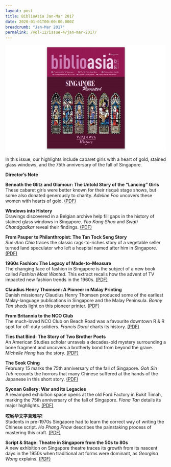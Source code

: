```yaml
---
layout: post
title: BiblioAsia Jan-Mar 2017
date: 2020-01-01T00:00:00.000Z
breadcrumb: "Jan-Mar 2017"
permalink: /vol-12/issue-4/jan-mar-2017/
---
```


<img src="/images/Vol-12-issue-4/vol12_iss4.JPG">  

In this issue, our highlights include cabaret girls with a heart of gold, stained glass windows, and the 75th anniversary of the fall of Singapore.

**Director’s Note** 

**Beneath the Glitz and Glamour: The Untold Story of the “Lancing” Girls** <br>
These cabaret girls were better known for their risqué stage shows, but some also donated generously to charity. *Adeline Foo* uncovers these women with hearts of gold. [(PDF)](/files/pdf/vol-12/v12-issue4_LancingGirls.pdf)

**Windows into History** <br>
Drawings discovered in a Belgian archive help fill gaps in the history of stained glass windows in Singapore. *Yeo Kang Shua* and *Swati Chandgadkar* reveal their findings. [(PDF)](/files/pdf/vol-12/v12-issue4_Windows.pdf)

**From Pauper to Philanthropist: The Tan Tock Seng Story** <br>
*Sue-Ann Chia* traces the classic rags-to-riches story of a vegetable seller turned land speculator who left a hospital named after him in Singapore. [(PDF)](/files/pdf/vol-12/v12-issue4_Pauper.pdf)

**1960s Fashion: The Legacy of Made-to-Measure** <br>
The changing face of fashion in Singapore is the subject of a new book called *Fashion Most Wanted*. This extract recalls how the advent of TV impacted new fashion trends in the 1960s. [(PDF)](/files/pdf/vol-12/v12-issue4_1960sFashion.pdf)

**Claudius Henry Thomsen: A Pioneer in Malay Printing** <br>
Danish missionary Claudius Henry Thomsen produced some of the earliest Malay-language publications in Singapore and the Malay Peninsula. *Bonny Tan* sheds light on this pioneer printer. [(PDF)](/files/pdf/vol-12/v12-issue4_Claudius.pdf)

**From Britannia to the NCO Club** <br>
The much-loved NCO Club on Beach Road was a favourite downtown R & R spot for off-duty soldiers. *Francis Dorai* charts its history. [(PDF)](/files/pdf/vol-12/v12-issue4_NCOClub.pdf)

**Ties that Bind: The Story of Two Brother Poets** <br>
An American Studies scholar unravels a decades-old mystery surrounding a bone fragment and uncovers a brotherly bond from beyond the grave. *Michelle Heng* has the story. [(PDF)](/files/pdf/vol-12/v12-issue4_TiesBind.pdf)

**The Sook Ching** <br>
February 15 marks the 75th anniversary of the fall of Singapore. *Goh Sin Tub* recounts the horrors that many Chinese suffered at the hands of the Japanese in this short story. [(PDF)](/files/pdf/vol-12/v12-issue4_SookChing.pdf)

**Syonan Gallery: War and its Legacies** <br>
A revamped exhibition space opens at the old Ford Factory in Bukit Timah, marking the 75th anniversary of the fall of Singapore. *Fiona Tan* details its major highlights. [(PDF)](/files/pdf/vol-12/v12-issue4_SyonanGallery.pdf)

**哎哟华文字真难写!** <br>
Students in pre-1970s Singapore had to learn the correct way of writing the Chinese script. *Ho Phang Phow* describes the painstaking process of mastering this craft. [(PDF)](/files/pdf/vol-12/v12-issue4_ChineseScript.pdf)

**Script & Stage: Theatre in Singapore from the 50s to 80s** <br>
A new exhibition on Singapore theatre traces its growth from its nascent days in the 1950s when traditional art forms were dominant, as *Georgina Wong* explains. [(PDF)](/files/pdf/vol-12/v12-issue4_ScriptStage.pdf)





